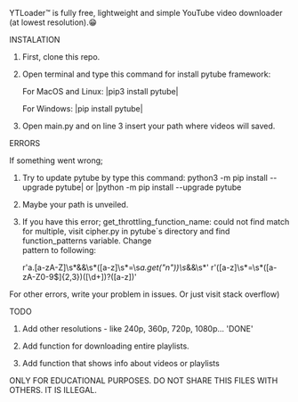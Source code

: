 YTLoader™ is fully free, lightweight and simple YouTube video downloader (at lowest resolution).😁


INSTALATION


1. First, clone this repo.

2. Open terminal and type this command for install pytube framework:

	For MacOS and Linux:
		|pip3 install pytube|
	
	For Windows:
		|pip install pytube|

3. Open main.py and on line 3 insert your path where videos will saved.


ERRORS 


If something went wrong;

1. Try to update pytube by type this command: 
	python3 -m pip install --upgrade pytube| or |python -m pip install --upgrade pytube

2. Maybe your path is unveiled.

3. If you have this error; get_throttling_function_name: could not find match for multiple, 
	visit cipher.py in pytube`s directory and find function_patterns variable. Change 		
	pattern to following:

	r'a\.[a-zA-Z]\s*&&\s*\([a-z]\s*=\s*a\.get\("n"\)\)\s*&&\s*'
	r'\([a-z]\s*=\s*([a-zA-Z0-9$]{2,3})(\[\d+\])?\([a-z]\)'

For other errors, write your problem in issues. Or just visit stack overflow)


TODO


1. Add other resolutions - like 240p, 360p, 720p, 1080p... 'DONE' 

2. Add function for downloading entire playlists.

3. Add function that shows info about videos or playlists



ONLY FOR EDUCATIONAL PURPOSES. DO NOT SHARE THIS FILES WITH OTHERS. IT IS ILLEGAL.
